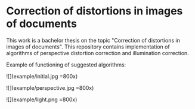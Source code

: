 # Correction of distortions in images of documents

This work is a bachelor thesis on the topic "Correction of distortions in images of documents". This repository contains implementation of algorithms of perspective distortion correction and illumination correction. 

Example of functioning of suggested algorithms:

![](example/initial.jpg =800x)

![](example/perspective.jpg =800x)

![](example/light.png =800x)

